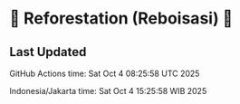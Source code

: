 
# 🌳 Reforestation (Reboisasi) 🌲

## Last Updated

GitHub Actions time: Sat Oct  4 08:25:58 UTC 2025

Indonesia/Jakarta time: Sat Oct  4 15:25:58 WIB 2025
